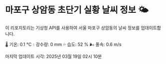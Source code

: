
# 마포구 상암동 초단기 실황 날씨 정보 🌤️

이 리포지토리는 기상청 API를 사용하여 서울 마포구 상암동의 날씨 정보를 업데이트합니다. 

🌡️ 기온: 0.1 ℃
💧 강수량: 0 mm
💦 습도: 52 %
🌬️ 풍속: 0.6 m/s

마지막 업데이트 시각: 2025년 03월 19일 02시 10분    
